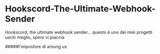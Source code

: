 # Hookscord-The-Ultimate-Webhook-Sender
Hookscord, the ultimate webhook sender... questo è uno dei miei progetti usciti meglio, spero vi piaccia

#####l'impostore di among us
